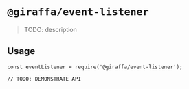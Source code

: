 # `@giraffa/event-listener`

> TODO: description

## Usage

```
const eventListener = require('@giraffa/event-listener');

// TODO: DEMONSTRATE API
```

